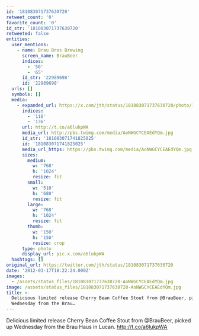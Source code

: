 ```yaml
---
id: '181083071737630720'
retweet_count: '0'
favorite_count: '0'
id_str: '181083071737630720'
retweeted: false
entities:
  user_mentions:
    - name: Brau Bros Brewing
      screen_name: BrauBeer
      indices:
        - '56'
        - '65'
      id_str: '22989698'
      id: '22989698'
  urls: []
  symbols: []
  media:
    - expanded_url: https://x.com/jth/status/181083071737630720/photo/1
      indices:
        - '116'
        - '136'
      url: http://t.co/a6lukpWA
      media_url: http://pbs.twimg.com/media/AoNWGCYCEAEdYQm.jpg
      id_str: '181083071741825025'
      id: '181083071741825025'
      media_url_https: https://pbs.twimg.com/media/AoNWGCYCEAEdYQm.jpg
      sizes:
        medium:
          w: '768'
          h: '1024'
          resize: fit
        small:
          w: '510'
          h: '680'
          resize: fit
        large:
          w: '768'
          h: '1024'
          resize: fit
        thumb:
          w: '150'
          h: '150'
          resize: crop
      type: photo
      display_url: pic.x.com/a6lukpWA
  hashtags: []
original_url: https://twitter.com/jth/status/181083071737630720
date: '2012-03-17T18:22:24.000Z'
images:
  - /assets/status_files/181083071737630720-AoNWGCYCEAEdYQm.jpg
image: /assets/status_files/181083071737630720-AoNWGCYCEAEdYQm.jpg
title: >-
  Delicious limited release Cherry Bean Coffee Stout from @BrauBeer, picked up
  Wednesday from the Brau…
---
```


Delicious limited release Cherry Bean Coffee Stout from @BrauBeer, picked up Wednesday from the Brau Haus in Lucan. http://t.co/a6lukpWA